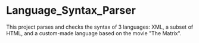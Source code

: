 # Language_Syntax_Parser
This project parses and checks the syntax of 3 languages: XML, a subset of HTML, and a custom-made language based on the movie "The Matrix".
